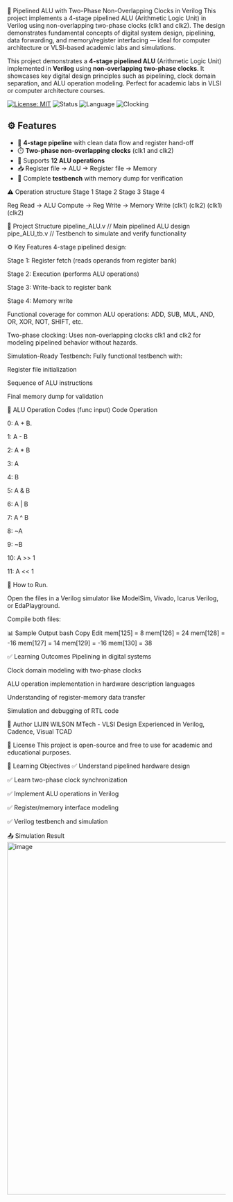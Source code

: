 🔄 Pipelined ALU with Two-Phase Non-Overlapping Clocks in Verilog
This project implements a 4-stage pipelined ALU (Arithmetic Logic Unit) in Verilog using non-overlapping two-phase clocks (clk1 and clk2). The design demonstrates fundamental concepts of digital system design, pipelining, data forwarding, and memory/register interfacing — ideal for computer architecture or VLSI-based academic labs and simulations.

This project demonstrates a **4-stage pipelined ALU** (Arithmetic Logic Unit) implemented in **Verilog** using **non-overlapping two-phase clocks**. It showcases key digital design principles such as pipelining, clock domain separation, and ALU operation modeling. Perfect for academic labs in VLSI or computer architecture courses.

[![License: MIT](https://img.shields.io/badge/license-MIT-blue.svg)](LICENSE)
![Status](https://img.shields.io/badge/status-Simulation--Ready-green)
![Language](https://img.shields.io/badge/language-Verilog-orange)
![Clocking](https://img.shields.io/badge/clocking-Two--Phase-blueviolet)

## ⚙️ Features

- 🔀 **4-stage pipeline** with clean data flow and register hand-off  
- ⏱️ **Two-phase non-overlapping clocks** (clk1 and clk2)  
- 🧮 Supports **12 ALU operations**
- 📥 Register file → ALU → Register file → Memory
- 🧪 Complete **testbench** with memory dump for verification

⚠️ Operation structure
Stage 1 Stage 2 Stage 3 Stage 4

Reg Read → ALU Compute → Reg Write → Memory Write
(clk1) (clk2) (clk1) (clk2)

📁 Project Structure
pipeline_ALU.v     // Main pipelined ALU design
pipe_ALU_tb.v      // Testbench to simulate and verify functionality

⚙️ Key Features
4-stage pipelined design:

Stage 1: Register fetch (reads operands from register bank)

Stage 2: Execution (performs ALU operations)

Stage 3: Write-back to register bank

Stage 4: Memory write

Functional coverage for common ALU operations: ADD, SUB, MUL, AND, OR, XOR, NOT, SHIFT, etc.

Two-phase clocking: Uses non-overlapping clocks clk1 and clk2 for modeling pipelined behavior without hazards.

Simulation-Ready Testbench: Fully functional testbench with:

Register file initialization

Sequence of ALU instructions

Final memory dump for validation

🧠 ALU Operation Codes (func input)
Code	Operation

0:	A + B.

1:	A - B

2:	A * B

3:	A

4:	B

5:	A & B

6:	A | B

7:	A ^ B

8:	~A

9:	~B

10:	A >> 1

11:	A << 1

🧪 How to Run.

Open the files in a Verilog simulator like ModelSim, Vivado, Icarus Verilog, or EdaPlayground.

Compile both files:

📊 Sample Output
bash
Copy
Edit
mem[125] =  8
mem[126] = 24
mem[128] = -16
mem[127] = 14
mem[129] = -16
mem[130] = 38

✅ Learning Outcomes
Pipelining in digital systems

Clock domain modeling with two-phase clocks

ALU operation implementation in hardware description languages

Understanding of register-memory data transfer

Simulation and debugging of RTL code

🧠 Author
LIJIN WILSON
MTech - VLSI Design
Experienced in Verilog, Cadence, Visual TCAD

📌 License
This project is open-source and free to use for academic and educational purposes.

🎯 Learning Objectives
✅ Understand pipelined hardware design

✅ Learn two-phase clock synchronization

✅ Implement ALU operations in Verilog

✅ Register/memory interface modeling

✅ Verilog testbench and simulation

📤 Simulation Result 
<img width="1554" height="812" alt="image" src="https://github.com/user-attachments/assets/d4ca703a-c899-4972-8f84-827aa05dbf22" />





